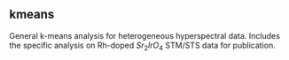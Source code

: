 ## kmeans
General k-means analysis for heterogeneous hyperspectral data. 
Includes the specific analysis on Rh-doped $Sr_2IrO_4$ STM/STS data for publication.

